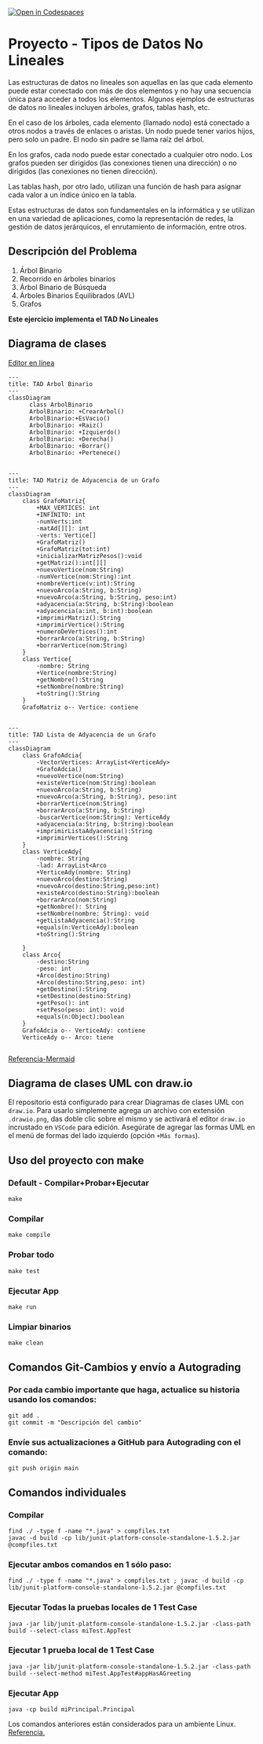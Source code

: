 [![Open in Codespaces](https://classroom.github.com/assets/launch-codespace-7f7980b617ed060a017424585567c406b6ee15c891e84e1186181d67ecf80aa0.svg)](https://classroom.github.com/open-in-codespaces?assignment_repo_id=13952736)
# Proyecto - Tipos de Datos No Lineales

Las estructuras de datos no lineales son aquellas en las que cada elemento puede estar conectado con más de dos elementos y no hay una secuencia única para acceder a todos los elementos. Algunos ejemplos de estructuras de datos no lineales incluyen árboles, grafos, tablas hash, etc.

En el caso de los árboles, cada elemento (llamado nodo) está conectado a otros nodos a través de enlaces o aristas. Un nodo puede tener varios hijos, pero solo un padre. El nodo sin padre se llama raíz del árbol.

En los grafos, cada nodo puede estar conectado a cualquier otro nodo. Los grafos pueden ser dirigidos (las conexiones tienen una dirección) o no dirigidos (las conexiones no tienen dirección).

Las tablas hash, por otro lado, utilizan una función de hash para asignar cada valor a un índice único en la tabla.

Estas estructuras de datos son fundamentales en la informática y se utilizan en una variedad de aplicaciones, como la representación de redes, la gestión de datos jerárquicos, el enrutamiento de información, entre otros.


## Descripción del Problema
1. Árbol Binario
2. Recorrido en árboles binarios
3. Árbol Binario de Búsqueda
4. Árboles Binarios Equilibrados (AVL)
5. Grafos

**Este ejercicio implementa el TAD No Lineales**






## Diagrama de clases
[Editor en línea](https://mermaid.live/)
```mermaid
---
title: TAD Arbol Binario
---
classDiagram
      class ArbolBinario
      ArbolBinario: +CrearArbol()
      ArbolBinario:+EsVacio()
      ArbolBinario: +Raiz()
      ArbolBinario: +Izquierdo()
      ArbolBinario: +Derecha()
      ArbolBinario: +Borrar()
      ArbolBinario: +Pertenece()


```

```mermaid
---
title: TAD Matriz de Adyacencia de un Grafo
---
classDiagram
    class GrafoMatriz{
        +MAX_VERTICES: int
        +INFINITO: int
        -numVerts:int
        -matAd[][]: int
        -verts: Vertice[]
        +GrafoMatriz()
        +GrafoMatriz(tot:int)
        +inicializarMatrizPesos():void
        +getMatriz():int[][]
        +nuevoVertice(nom:String)
        -numVertice(nom:String):int
        +nombreVertice(v:int):String
        +nuevoArco(a:String, b:String)
        +nuevoArco(a:String, b:String, peso:int)
        +adyacencia(a:String, b:String):boolean
        +adyacencia(a:int, b:int):boolean
        +imprimirMatriz():String
        +imprimirVertice():String
        +numeroDeVertices():int
        +borrarArco(a:String, b:String)
        +borrarVertice(nom:String)
    }
    class Vertice{
        -nombre: String
        +Vertice(nombre:String)
        +getNombre():String
        +setNombre(nombre:String)
        +toString():String
    }
    GrafoMatriz o-- Vertice: contiene


```


```mermaid
---
title: TAD Lista de Adyacencia de un Grafo
---
classDiagram
    class GrafoAdcia{
        -VectorVertices: ArrayList<VerticeAdy>
        +GrafoAdcia()
        +nuevoVertice(nom:String)
        +existeVertice(nom:String):boolean
        +nuevoArco(a:String, b:String)
        +nuevoArco(a:String, b:String), peso:int
        +borrarVertice(nom:String)
        +borrarArco(a:String, b:String)
        -buscarVertice(nom:String): VerticeAdy
        +adyacencia(a:String, b:String):boolean
        +imprimirListaAdyacencia():String
        +imprimirVertices():String
    }
    class VerticeAdy{
        -nombre: String
        -lad: ArrayList<Arco
        +VerticeAdy(nombre: String)
        +nuevoArco(destino:String)
        +nuevoArco(destino:String,peso:int)
        +existeArco(destino:String):boolean
        +borrarArco(nom:String)
        +getNombre(): String
        +setNombre(nombre: String): void
        +getListaAdyacencia():String
        +equals(n:VerticeAdy):boolean
        +toString():String
        
    }
    class Arco{
        -destino:String
        -peso: int
        +Arco(destino:String)
        +Arco(destino:String,peso: int)
        +getDestino():String
        +setDestino(destino:String)
        +getPeso(): int
        +setPeso(peso: int): void
        +equals(n:Object):boolean
    }
    GrafoAdcia o-- VerticeAdy: contiene
    VerticeAdy o-- Arco: tiene


```



[Referencia-Mermaid](https://mermaid.js.org/syntax/classDiagram.html)

## Diagrama de clases UML con draw.io
El repositorio está configurado para crear Diagramas de clases UML con ```draw.io```. Para usarlo simplemente agrega un archivo con extensión ```.drawio.png```, das doble clic sobre el mismo y se activará el editor ```draw.io``` incrustado en ```VSCode``` para edición. Asegúrate de agregar las formas UML en el menú de formas del lado izquierdo (opción ```+Más formas```).
## Uso del proyecto con make

### Default - Compilar+Probar+Ejecutar
```
make
```
### Compilar
```
make compile
```
### Probar todo
```
make test
```
### Ejecutar App
```
make run
```
### Limpiar binarios
```
make clean
```
## Comandos Git-Cambios y envío a Autograding

### Por cada cambio importante que haga, actualice su historia usando los comandos:
```
git add .
git commit -m "Descripción del cambio"
```
### Envíe sus actualizaciones a GitHub para Autograding con el comando:
```
git push origin main
```
## Comandos individuales
### Compilar

```
find ./ -type f -name "*.java" > compfiles.txt
javac -d build -cp lib/junit-platform-console-standalone-1.5.2.jar @compfiles.txt
```
### Ejecutar ambos comandos en 1 sólo paso:
```
find ./ -type f -name "*.java" > compfiles.txt ; javac -d build -cp lib/junit-platform-console-standalone-1.5.2.jar @compfiles.txt
```

### Ejecutar Todas la pruebas locales de 1 Test Case
```
java -jar lib/junit-platform-console-standalone-1.5.2.jar -class-path build --select-class miTest.AppTest
```
### Ejecutar 1 prueba local de 1 Test Case
```
java -jar lib/junit-platform-console-standalone-1.5.2.jar -class-path build --select-method miTest.AppTest#appHasAGreeting
```
### Ejecutar App
```
java -cp build miPrincipal.Principal
```
Los comandos anteriores están considerados para un ambiente Linux. [Referencia.](https://www.baeldung.com/junit-run-from-command-line)
